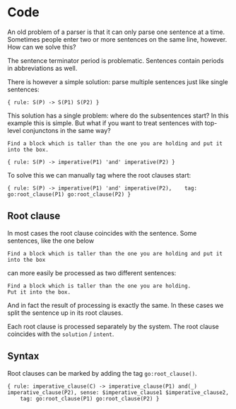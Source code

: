 # Code

An old problem of a parser is that it can only parse one sentence at a time. Sometimes people enter two or more sentences on the same line, however. How can we solve this?

The sentence terminator period is problematic. Sentences contain periods in abbreviations as well.

There is however a simple solution: parse multiple sentences just like single sentences:

    { rule: S(P) -> S(P1) S(P2) }

This solution has a single problem: where do the subsentences start? In this example this is simple. But what if you want to treat sentences with top-level conjunctons in the same way?

    Find a block which is taller than the one you are holding and put it into the box.

    { rule: S(P) -> imperative(P1) 'and' imperative(P2) }

To solve this we can manually tag where the root clauses start:

    { rule: S(P) -> imperative(P1) 'and' imperative(P2),    tag: go:root_clause(P1) go:root_clause(P2) }

## Root clause

In most cases the root clause coincides with the sentence. Some sentences, like the one below

    Find a block which is taller than the one you are holding and put it into the box

can more easily be processed as two different sentences:

    Find a block which is taller than the one you are holding.
    Put it into the box.

And in fact the result of processing is exactly the same. In these cases we split the sentence up in its root clauses.

Each root clause is processed separately by the system. The root clause coincides with the `solution` / `intent`.

## Syntax

Root clauses can be marked by adding the tag `go:root_clause()`.

    { rule: imperative_clause(C) -> imperative_clause(P1) and(_) imperative_clause(P2), sense: $imperative_clause1 $imperative_clause2,
        tag: go:root_clause(P1) go:root_clause(P2) }

